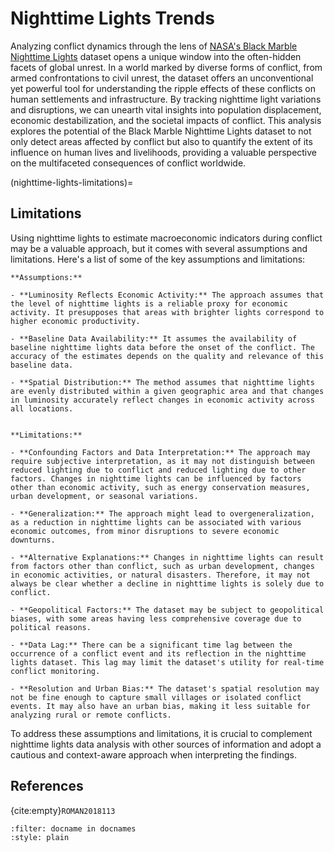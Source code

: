# Nighttime Lights Trends

Analyzing conflict dynamics through the lens of [NASA's Black Marble Nighttime Lights](https://blackmarble.gsfc.nasa.gov) dataset opens a unique window into the often-hidden facets of global unrest. In a world marked by diverse forms of conflict, from armed confrontations to civil unrest, the dataset offers an unconventional yet powerful tool for understanding the ripple effects of these conflicts on human settlements and infrastructure. By tracking nighttime light variations and disruptions, we can unearth vital insights into population displacement, economic destabilization, and the societal impacts of conflict. This analysis explores the potential of the Black Marble Nighttime Lights dataset to not only detect areas affected by conflict but also to quantify the extent of its influence on human lives and livelihoods, providing a valuable perspective on the multifaceted consequences of conflict worldwide.

(nighttime-lights-limitations)=

## Limitations

Using nighttime lights to estimate macroeconomic indicators during conflict may be a valuable approach, but it comes with several assumptions and limitations. Here's a list of some of the key assumptions and limitations:

```{caution}
**Assumptions:**

- **Luminosity Reflects Economic Activity:** The approach assumes that the level of nighttime lights is a reliable proxy for economic activity. It presupposes that areas with brighter lights correspond to higher economic productivity.

- **Baseline Data Availability:** It assumes the availability of baseline nighttime lights data before the onset of the conflict. The accuracy of the estimates depends on the quality and relevance of this baseline data.

- **Spatial Distribution:** The method assumes that nighttime lights are evenly distributed within a given geographic area and that changes in luminosity accurately reflect changes in economic activity across all locations.


**Limitations:**

- **Confounding Factors and Data Interpretation:** The approach may require subjective interpretation, as it may not distinguish between reduced lighting due to conflict and reduced lighting due to other factors. Changes in nighttime lights can be influenced by factors other than economic activity, such as energy conservation measures, urban development, or seasonal variations.

- **Generalization:** The approach might lead to overgeneralization, as a reduction in nighttime lights can be associated with various economic outcomes, from minor disruptions to severe economic downturns.

- **Alternative Explanations:** Changes in nighttime lights can result from factors other than conflict, such as urban development, changes in economic activities, or natural disasters. Therefore, it may not always be clear whether a decline in nighttime lights is solely due to conflict.

- **Geopolitical Factors:** The dataset may be subject to geopolitical biases, with some areas having less comprehensive coverage due to political reasons.

- **Data Lag:** There can be a significant time lag between the occurrence of a conflict event and its reflection in the nighttime lights dataset. This lag may limit the dataset's utility for real-time conflict monitoring.

- **Resolution and Urban Bias:** The dataset's spatial resolution may not be fine enough to capture small villages or isolated conflict events. It may also have an urban bias, making it less suitable for analyzing rural or remote conflicts.
```

To address these assumptions and limitations, it is crucial to complement nighttime lights data analysis with other sources of information and adopt a cautious and context-aware approach when interpreting the findings.

## References

{cite:empty}`ROMAN2018113`

```{bibliography}
:filter: docname in docnames
:style: plain
```
